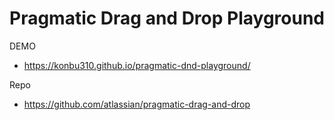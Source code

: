 # Pragmatic Drag and Drop Playground

DEMO
- https://konbu310.github.io/pragmatic-dnd-playground/

Repo
- https://github.com/atlassian/pragmatic-drag-and-drop
